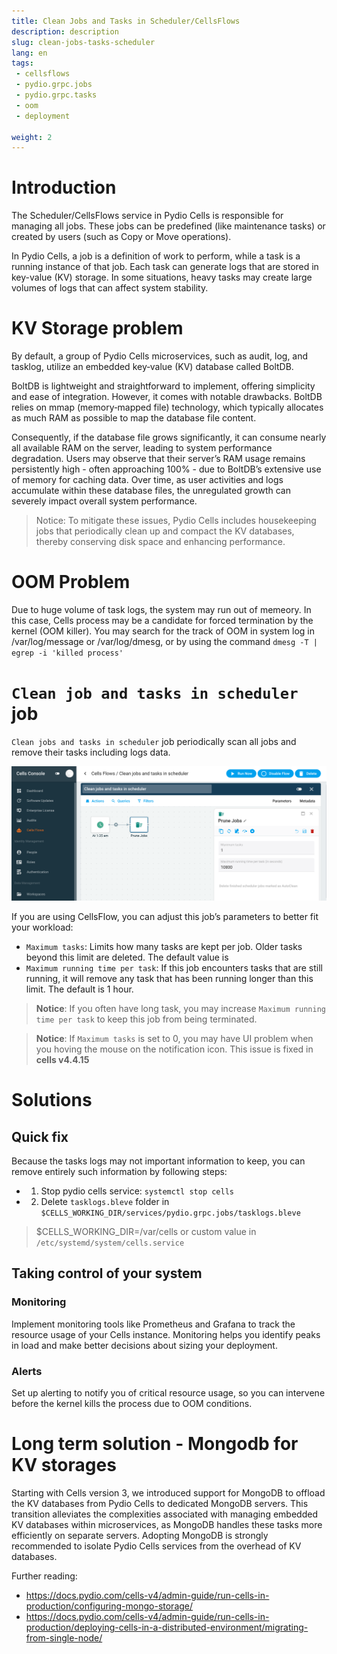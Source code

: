 ```yaml
---
title: Clean Jobs and Tasks in Scheduler/CellsFlows
description: description
slug: clean-jobs-tasks-scheduler
lang: en
tags:
 - cellsflows
 - pydio.grpc.jobs
 - pydio.grpc.tasks
 - oom
 - deployment

weight: 2
---
```


# Introduction

The Scheduler/CellsFlows service in Pydio Cells is responsible for managing all jobs. These jobs can be predefined (like maintenance tasks) or created by users (such as Copy or Move operations).

In Pydio Cells, a job is a definition of work to perform, while a task is a running instance of that job. Each task can generate logs that are stored in key-value (KV) storage. In some situations, heavy tasks may create large volumes of logs that can affect system stability.

# KV Storage problem

By default, a group of Pydio Cells microservices, such as audit, log, and tasklog, utilize an embedded key‑value (KV) database called BoltDB. 

BoltDB is lightweight and straightforward to implement, offering simplicity and ease of integration. However, it comes with notable drawbacks. BoltDB relies on mmap (memory‑mapped file) technology, which typically allocates as much RAM as possible to map the database file content.

Consequently, if the database file grows significantly, it can consume nearly all available RAM on the server, leading to system performance degradation. Users may observe that their server’s RAM usage remains persistently high - often approaching 100% - due to BoltDB’s extensive use of memory for caching data. Over time, as user activities and logs accumulate within these database files, the unregulated growth can severely impact overall system performance.

> Notice: To mitigate these issues, Pydio Cells includes housekeeping jobs that periodically clean up and compact the KV databases, thereby conserving disk space and enhancing performance.


# OOM Problem

Due to huge volume of task logs, the system may run out of memeory. In this case, Cells process may be a candidate for forced termination by the kernel (OOM killer). You may search for the track of OOM in system log in /var/log/message or /var/log/dmesg, or by using the command `dmesg -T | egrep -i 'killed process'`


# `Clean job and tasks in scheduler` job

`Clean jobs and tasks in scheduler` job periodically scan all jobs and remove their tasks including logs data.

![](../images/scheduler-cellsflows/clean-jobs-and-task.png)

If you are using CellsFlow, you can adjust this job’s parameters to better fit your workload:

- `Maximum tasks`: Limits how many tasks are kept per job. Older tasks beyond this limit are deleted. The default value is
- `Maximum running time per task`: If this job encounters tasks that are still running, it will remove any task that has been running longer than this limit. The default is 1 hour.


> **Notice**: If you often have long task, you may increase `Maximum running time per task` to keep this job from being terminated.

> **Notice**: If `Maximum tasks` is set to 0, you may have UI problem when you hoving the mouse on the notification icon. This issue is fixed in **cells v4.4.15**


# Solutions
## Quick fix

Because the tasks logs may not important information to keep, you can remove entirely such information by following steps:

* 1. Stop pydio cells service: `systemctl stop cells`
* 2. Delete `tasklogs.bleve` folder in `$CELLS_WORKING_DIR/services/pydio.grpc.jobs/tasklogs.bleve`

> $CELLS_WORKING_DIR=/var/cells or custom value in `/etc/systemd/system/cells.service`

## Taking control of your system

### Monitoring
Implement monitoring tools like Prometheus and Grafana to track the resource usage of your Cells instance. Monitoring helps you identify peaks in load and make better decisions about sizing your deployment.

### Alerts
Set up alerting to notify you of critical resource usage, so you can intervene before the kernel kills the process due to OOM conditions.

# Long term solution - Mongodb for KV storages

Starting with Cells version 3, we introduced support for MongoDB to offload the KV databases from
Pydio Cells to dedicated MongoDB servers. This transition alleviates the complexities associated with managing embedded KV databases within microservices, as MongoDB handles these tasks more efficiently on separate servers. Adopting MongoDB is strongly recommended to isolate Pydio Cells services from the overhead of KV databases.

Further reading: 

* https://docs.pydio.com/cells-v4/admin-guide/run-cells-in-production/configuring-mongo-storage/
* https://docs.pydio.com/cells-v4/admin-guide/run-cells-in-production/deploying-cells-in-a-distributed-environment/migrating-from-single-node/
